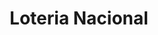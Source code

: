 ---
title: "Loteria Nacional"
url: /ciudad-autonoma-de-buenos-aires/loteria-nacional-paraguay/
shop: Lotterie
---